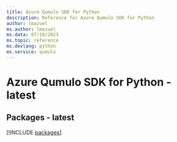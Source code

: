 ```yaml
---
title: Azure Qumulo SDK for Python
description: Reference for Azure Qumulo SDK for Python
author: lmazuel
ms.author: lmazuel
ms.data: 07/18/2023
ms.topic: reference
ms.devlang: python
ms.service: qumulo
---
```

# Azure Qumulo SDK for Python - latest
## Packages - latest
[!INCLUDE [packages](qumulo-index.md)]